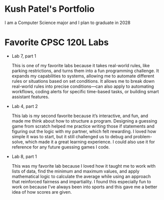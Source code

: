 # Kush Patel's Portfolio 

I am a Computer Science major and I plan to graduate in 2028

# Favorite CPSC 120L Labs

* Lab 7, part 1

  This is one of my favorite labs because it takes real-world rules, like parking restrictions, and turns them into a fun programming challenge. It expands my capabilities to systems, allowing me to automate different rules or situations based on set conditions. It allows me to break down real-world rules into precise conditions—can also apply to automating workflows, coding alerts for specific time-based tasks, or building smart assistant features.

* Lab 4, part 2

  This lab is my second favorite because it’s interactive, and fun, and made me think about how to structure a program. Designing a guessing game from scratch helped me practice writing those if statements and figuring out the logic with my partner, which felt rewarding. I loved how simple it was to start, but it still challenged us to debug and problem-solve, which made it a great learning experience. I could also use it for reference for any future guessing games I code.  

* Lab 8, part 1

  This was my favorite lab because I loved how it taught me to work with lists of data, find the minimum and maximum values, and apply mathematical logic to calculate the average while using an approach that reinforced fairness and impartiality. I found this especially fun to work on because I’ve always been into sports and this gave me a better idea of how scores are given. 
